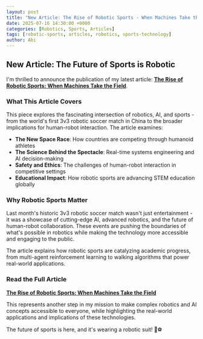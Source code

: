 ```yaml
---
layout: post
title: "New Article: The Rise of Robotic Sports - When Machines Take the Field"
date: 2025-07-16 14:30:00 +0000
categories: [Robotics, Sports, Articles]
tags: [robotic-sports, articles, robotics, sports-technology]
author: Abi 
---
```


## New Article: The Future of Sports is Robotic

I'm thrilled to announce the publication of my latest article: **[The Rise of Robotic Sports: When Machines Take the Field](/articles/robo-sport.html)**.

### What This Article Covers

This piece explores the fascinating intersection of robotics, AI, and sports - from the world's first 3v3 robotic soccer match in China to the broader implications for human-robot interaction. The article examines:

- **The New Space Race**: How countries are competing through humanoid athletes
- **The Science Behind the Spectacle**: Real-time systems engineering and AI decision-making
- **Safety and Ethics**: The challenges of human-robot interaction in competitive settings
- **Educational Impact**: How robotic sports are advancing STEM education globally

### Why Robotic Sports Matter

Last month's historic 3v3 robotic soccer match wasn't just entertainment - it was a showcase of cutting-edge AI, advanced robotics, and the future of human-robot collaboration. These events are pushing the boundaries of what's possible in robotics while making the technology more accessible and engaging to the public.

The article explains how robotic sports are catalyzing academic progress, from multi-agent reinforcement learning to walking algorithms that power real-world applications.

### Read the Full Article

**[The Rise of Robotic Sports: When Machines Take the Field](/articles/robo-sport.html)**

This represents another step in my mission to make complex robotics and AI concepts accessible to everyone, while highlighting the real-world applications and implications of these technologies.

The future of sports is here, and it's wearing a robotic suit! 🤖⚽ 